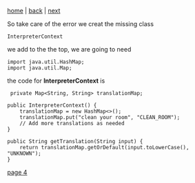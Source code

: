 [home](./page01.md) | [back](./page02.md) | [next](./page04.md)

So take care of the error we creat the missing class
```
InterpreterContext
```
we add to the the top, we are going to need
```
import java.util.HashMap;
import java.util.Map;
```
the code for **InterpreterContext** is

```
 private Map<String, String> translationMap;

public InterpreterContext() {
    translationMap = new HashMap<>();
    translationMap.put("clean your room", "CLEAN_ROOM");
    // Add more translations as needed
}

public String getTranslation(String input) {
    return translationMap.getOrDefault(input.toLowerCase(), "UNKNOWN");
}
```



[page 4](./page04.md)
